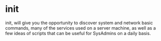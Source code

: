 # init
init, will give you the opportunity to discover system and network basic commands, many of the services used on a server machine, as well as a few ideas of scripts that can be useful for SysAdmins on a daily basis.
